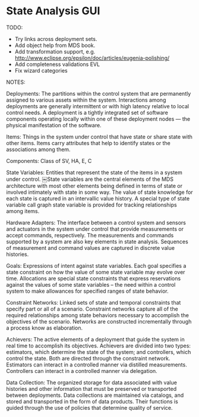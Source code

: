 State Analysis GUI
==================

TODO:

* Try links across deployment sets.
* Add object help from MDS book.
* Add transformation support, e.g. http://www.eclipse.org/epsilon/doc/articles/eugenia-polishing/
* Add completeness validations EVL
* Fix wizard categories

NOTES:

Deployments: 
The partitions within the control system that are permanently assigned to 
various assets within the system. Interactions among deployments are generally 
intermittent or with high latency relative to local control needs.
A deployment is a tightly integrated set of software components operating 
locally within one of these deployment nodes — the physical manifestation 
of the software.

Items: 
Things in the system under control that have state or share state with other 
items. Items carry attributes that help to identify states or the associations 
among them.

Components:
Class of SV, HA, E, C

State Variables:
Entities that represent the state of the items in a system under control.
￼State variables are the central elements of the MDS architecture with most
other elements being defined in terms of state or involved intimately with
state in some way. The value of state knowledge for each state is captured
in an intervallic value history. A special type of state variable call graph 
state variable is provided for tracking relationships among items.

Hardware Adapters:
The interface between a control system and sensors and actuators in the system 
under control that provide measurements or accept commands, respectively. 
The measurements and commands supported by a system are also key elements in 
state analysis. Sequences of measurement and command values are captured in discrete 
value histories.

Goals:
Expressions of intent against state variables. Each goal specifies a state 
constraint on how the value of some state variable may evolve over time. 
Allocations are special state constraints that express reservations against the 
values of some state variables – the need within a control system to make 
allowances for specified ranges of state behavior.

Constraint Networks:
Linked sets of state and temporal constraints that specify part or all of a scenario. 
Constraint networks capture all of the required relationships among state behaviors 
necessary to accomplish the objectives of the scenario. Networks are constructed 
incrementally through a process know as elaboration.

Achievers:
The active elements of a deployment that guide the system in real time to accomplish 
its objectives. Achievers are divided into two types: estimators, which determine the 
state of the system; and controllers, which control the state. Both are directed 
through the constraint network. Estimators can interact in a controlled manner via 
distilled measurements. Controllers can interact in a controlled manner via delegation.

Data Collection:
The organized storage for data associated with value histories and other information that 
must be preserved or transported between deployments. Data collections are maintained 
via catalogs, and stored and transported in the form of data products. Their functions 
is guided through the use of policies that determine quality of service.




